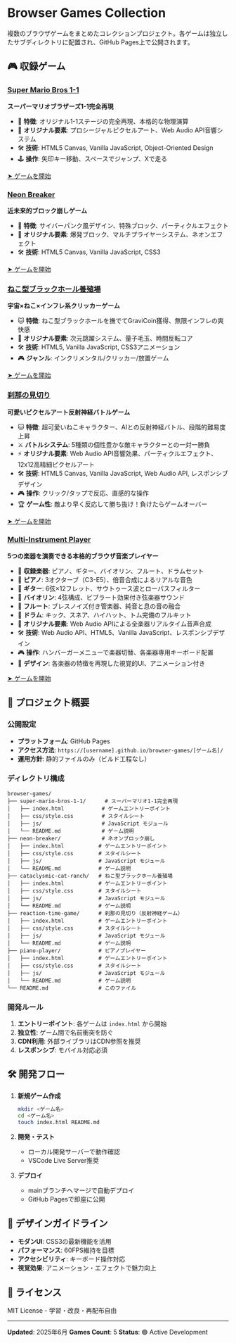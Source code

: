# Browser Games Collection

複数のブラウザゲームをまとめたコレクションプロジェクト。各ゲームは独立したサブディレクトリに配置され、GitHub Pages上で公開されます。

## 🎮 収録ゲーム

### [Super Mario Bros 1-1](./super-mario-bros-1-1/)
**スーパーマリオブラザーズ1-1完全再現**

- 🍄 **特徴**: オリジナル1-1ステージの完全再現、本格的な物理演算
- 🎯 **オリジナル要素**: プロシージャルピクセルアート、Web Audio API音響システム
- 🛠️ **技術**: HTML5 Canvas, Vanilla JavaScript, Object-Oriented Design
- 🕹️ **操作**: 矢印キー移動、スペースでジャンプ、Xで走る

[➤ ゲームを開始](./super-mario-bros-1-1/)

### [Neon Breaker](./neon-breaker/)
**近未来的ブロック崩しゲーム**

- 🚀 **特徴**: サイバーパンク風デザイン、特殊ブロック、パーティクルエフェクト
- 🎯 **オリジナル要素**: 爆発ブロック、マルチプライヤーシステム、ネオンエフェクト
- 🛠️ **技術**: HTML5 Canvas, Vanilla JavaScript, CSS3

[➤ ゲームを開始](./neon-breaker/)

### [ねこ型ブラックホール養殖場](./cataclysmic-cat-ranch/)
**宇宙×ねこ×インフレ系クリッカーゲーム**

- 🐱 **特徴**: ねこ型ブラックホールを撫でてGraviCoin獲得、無限インフレの爽快感
- 🌌 **オリジナル要素**: 次元跳躍システム、量子毛玉、時間反転コア
- 🛠️ **技術**: HTML5, Vanilla JavaScript, CSS3アニメーション
- 🎮 **ジャンル**: インクリメンタル/クリッカー/放置ゲーム

[➤ ゲームを開始](./cataclysmic-cat-ranch/)

### [刹那の見切り](./reaction-time-game/)
**可愛いピクセルアート反射神経バトルゲーム**

- 🐱 **特徴**: 超可愛いねこキャラクター、AIとの反射神経バトル、段階的難易度上昇
- ⚔️ **バトルシステム**: 5種類の個性豊かな敵キャラクターとの一対一勝負
- ⚡ **オリジナル要素**: Web Audio API音響効果、パーティクルエフェクト、12x12高精細ピクセルアート
- 🛠️ **技術**: HTML5 Canvas, Vanilla JavaScript, Web Audio API, レスポンシブデザイン
- 🎮 **操作**: クリック/タップで反応、直感的な操作
- 🏆 **ゲーム性**: 敵より早く反応して勝ち抜け！負けたらゲームオーバー

[➤ ゲームを開始](./reaction-time-game/)

### [Multi-Instrument Player](./piano-player/)
**5つの楽器を演奏できる本格的ブラウザ音楽プレイヤー**

- 🎼 **収録楽器**: ピアノ、ギター、バイオリン、フルート、ドラムセット
- 🎹 **ピアノ**: 3オクターブ（C3-E5）、倍音合成によるリアルな音色
- 🎸 **ギター**: 6弦×12フレット、サウトゥース波とローパスフィルター
- 🎻 **バイオリン**: 4弦構成、ビブラート効果付き弦楽器サウンド
- 🎺 **フルート**: ブレスノイズ付き管楽器、純音と息の音の融合
- 🥁 **ドラム**: キック、スネア、ハイハット、トム完備のフルキット
- 🎵 **オリジナル要素**: Web Audio APIによる全楽器リアルタイム音声合成
- 🛠️ **技術**: Web Audio API、HTML5、Vanilla JavaScript、レスポンシブデザイン
- 🎮 **操作**: ハンバーガーメニューで楽器切替、各楽器専用キーボード配置
- 🎨 **デザイン**: 各楽器の特徴を再現した視覚的UI、アニメーション付き

[➤ ゲームを開始](./piano-player/)

## 🚀 プロジェクト概要

### 公開設定
- **プラットフォーム**: GitHub Pages
- **アクセス方法**: `https://[username].github.io/browser-games/[ゲーム名]/`
- **運用方針**: 静的ファイルのみ（ビルド工程なし）

### ディレクトリ構成
```
browser-games/
├── super-mario-bros-1-1/      # スーパーマリオ1-1完全再現
│   ├── index.html            # ゲームエントリーポイント
│   ├── css/style.css         # スタイルシート
│   ├── js/                   # JavaScript モジュール
│   └── README.md             # ゲーム説明
├── neon-breaker/             # ネオンブロック崩し
│   ├── index.html           # ゲームエントリーポイント
│   ├── css/style.css        # スタイルシート
│   ├── js/                  # JavaScript モジュール
│   └── README.md            # ゲーム説明
├── cataclysmic-cat-ranch/   # ねこ型ブラックホール養殖場
│   ├── index.html           # ゲームエントリーポイント
│   ├── css/style.css        # スタイルシート
│   ├── js/                  # JavaScript モジュール
│   └── README.md            # ゲーム説明
├── reaction-time-game/      # 刹那の見切り（反射神経ゲーム）
│   ├── index.html           # ゲームエントリーポイント
│   ├── css/style.css        # スタイルシート
│   ├── js/                  # JavaScript モジュール
│   └── README.md            # ゲーム説明
├── piano-player/            # ピアノプレイヤー
│   ├── index.html           # ゲームエントリーポイント
│   ├── css/style.css        # スタイルシート
│   ├── js/                  # JavaScript モジュール
│   └── README.md            # ゲーム説明
└── README.md                # このファイル
```

### 開発ルール
1. **エントリーポイント**: 各ゲームは `index.html` から開始
2. **独立性**: ゲーム間で名前衝突を防ぐ
3. **CDN利用**: 外部ライブラリはCDN参照を推奨
4. **レスポンシブ**: モバイル対応必須

## 🛠️ 開発フロー

1. **新規ゲーム作成**
   ```bash
   mkdir <ゲーム名>
   cd <ゲーム名>
   touch index.html README.md
   ```

2. **開発・テスト**
   - ローカル開発サーバーで動作確認
   - VSCode Live Server推奨

3. **デプロイ**
   - mainブランチへマージで自動デプロイ
   - GitHub Pagesで即座に公開

## 🎨 デザインガイドライン

- **モダンUI**: CSS3の最新機能を活用
- **パフォーマンス**: 60FPS維持を目標
- **アクセシビリティ**: キーボード操作対応
- **視覚効果**: アニメーション・エフェクトで魅力向上

## 📝 ライセンス

MIT License - 学習・改良・再配布自由

---

**Updated**: 2025年6月
**Games Count**: 5
**Status**: 🟢 Active Development
